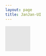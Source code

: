 ```yaml
---
layout: page
title: JanJan-UI
---
```


<html>
  <head>
    <title>JanJan-UI</title>
  </head>
  <body>
    <div style='background-color:#e6e6e6;width:5rem;height:5rem;border-radius=0.25rem'></div>
  </body>
</html>
